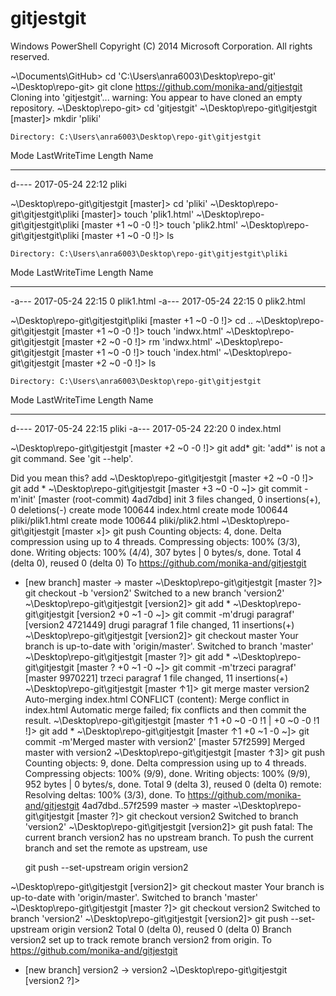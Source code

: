 # gitjestgit
Windows PowerShell
Copyright (C) 2014 Microsoft Corporation. All rights reserved.

~\Documents\GitHub> cd 'C:\Users\anra6003\Desktop\repo-git'
~\Desktop\repo-git> git clone https://github.com/monika-and/gitjestgit
Cloning into 'gitjestgit'...
warning: You appear to have cloned an empty repository.
~\Desktop\repo-git> cd 'gitjestgit'
~\Desktop\repo-git\gitjestgit [master]> mkdir 'pliki'


    Directory: C:\Users\anra6003\Desktop\repo-git\gitjestgit


Mode                LastWriteTime     Length Name
----                -------------     ------ ----
d----        2017-05-24     22:12            pliki


~\Desktop\repo-git\gitjestgit [master]> cd 'pliki'
~\Desktop\repo-git\gitjestgit\pliki [master]> touch 'plik1.html'
~\Desktop\repo-git\gitjestgit\pliki [master +1 ~0 -0 !]> touch 'plik2.html'
~\Desktop\repo-git\gitjestgit\pliki [master +1 ~0 -0 !]> ls


    Directory: C:\Users\anra6003\Desktop\repo-git\gitjestgit\pliki


Mode                LastWriteTime     Length Name
----                -------------     ------ ----
-a---        2017-05-24     22:15          0 plik1.html
-a---        2017-05-24     22:15          0 plik2.html


~\Desktop\repo-git\gitjestgit\pliki [master +1 ~0 -0 !]> cd ..
~\Desktop\repo-git\gitjestgit [master +1 ~0 -0 !]> touch 'indwx.html'
~\Desktop\repo-git\gitjestgit [master +2 ~0 -0 !]> rm 'indwx.html'
~\Desktop\repo-git\gitjestgit [master +1 ~0 -0 !]> touch 'index.html'
~\Desktop\repo-git\gitjestgit [master +2 ~0 -0 !]> ls


    Directory: C:\Users\anra6003\Desktop\repo-git\gitjestgit


Mode                LastWriteTime     Length Name
----                -------------     ------ ----
d----        2017-05-24     22:15            pliki
-a---        2017-05-24     22:20          0 index.html


~\Desktop\repo-git\gitjestgit [master +2 ~0 -0 !]> git add*
git: 'add*' is not a git command. See 'git --help'.

Did you mean this?
        add
~\Desktop\repo-git\gitjestgit [master +2 ~0 -0 !]> git add *
~\Desktop\repo-git\gitjestgit [master +3 ~0 -0 ~]> git commit -m'init'
[master (root-commit) 4ad7dbd] init
 3 files changed, 0 insertions(+), 0 deletions(-)
 create mode 100644 index.html
 create mode 100644 pliki/plik1.html
 create mode 100644 pliki/plik2.html
~\Desktop\repo-git\gitjestgit [master ×]> git push
Counting objects: 4, done.
Delta compression using up to 4 threads.
Compressing objects: 100% (3/3), done.
Writing objects: 100% (4/4), 307 bytes | 0 bytes/s, done.
Total 4 (delta 0), reused 0 (delta 0)
To https://github.com/monika-and/gitjestgit
 * [new branch]      master -> master
~\Desktop\repo-git\gitjestgit [master ?]> git checkout -b 'version2'
Switched to a new branch 'version2'
~\Desktop\repo-git\gitjestgit [version2]> git add *
~\Desktop\repo-git\gitjestgit [version2 +0 ~1 -0 ~]> git commit -m'drugi paragraf'
[version2 4721449] drugi paragraf
 1 file changed, 11 insertions(+)
~\Desktop\repo-git\gitjestgit [version2]> git checkout master
Your branch is up-to-date with 'origin/master'.
Switched to branch 'master'
~\Desktop\repo-git\gitjestgit [master ?]> git add *
~\Desktop\repo-git\gitjestgit [master ? +0 ~1 -0 ~]> git commit -m'trzeci paragraf'
[master 9970221] trzeci paragraf
 1 file changed, 11 insertions(+)
~\Desktop\repo-git\gitjestgit [master ↑1]> git merge master version2
Auto-merging index.html
CONFLICT (content): Merge conflict in index.html
Automatic merge failed; fix conflicts and then commit the result.
~\Desktop\repo-git\gitjestgit [master ↑1 +0 ~0 -0 !1 | +0 ~0 -0 !1 !]> git add *
~\Desktop\repo-git\gitjestgit [master ↑1 +0 ~1 -0 ~]> git commit -m'Merged master with version2'
[master 57f2599] Merged master with version2
~\Desktop\repo-git\gitjestgit [master ↑3]> git push
Counting objects: 9, done.
Delta compression using up to 4 threads.
Compressing objects: 100% (9/9), done.
Writing objects: 100% (9/9), 952 bytes | 0 bytes/s, done.
Total 9 (delta 3), reused 0 (delta 0)
remote: Resolving deltas: 100% (3/3), done.
To https://github.com/monika-and/gitjestgit
   4ad7dbd..57f2599  master -> master
~\Desktop\repo-git\gitjestgit [master ?]> git checkout version2
Switched to branch 'version2'
~\Desktop\repo-git\gitjestgit [version2]> git push
fatal: The current branch version2 has no upstream branch.
To push the current branch and set the remote as upstream, use

    git push --set-upstream origin version2

~\Desktop\repo-git\gitjestgit [version2]> git checkout master
Your branch is up-to-date with 'origin/master'.
Switched to branch 'master'
~\Desktop\repo-git\gitjestgit [master ?]> git checkout version2
Switched to branch 'version2'
~\Desktop\repo-git\gitjestgit [version2]> git push --set-upstream origin version2
Total 0 (delta 0), reused 0 (delta 0)
Branch version2 set up to track remote branch version2 from origin.
To https://github.com/monika-and/gitjestgit
 * [new branch]      version2 -> version2
~\Desktop\repo-git\gitjestgit [version2 ?]>

